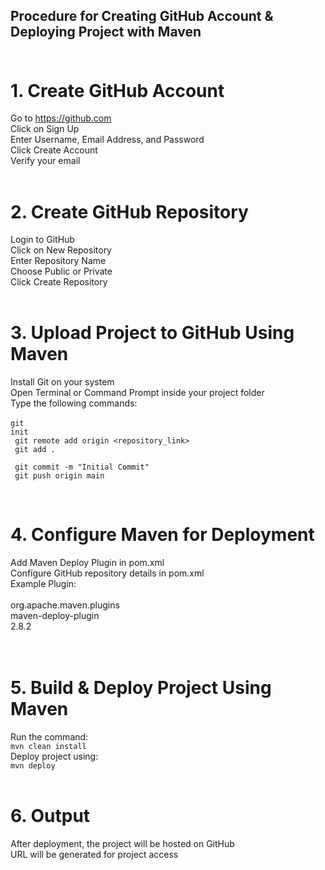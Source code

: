 ## Procedure for Creating GitHub Account & Deploying Project with Maven<br><br>
# 1. Create GitHub Account<br>
Go to https://github.com<br>
Click on Sign Up<br>
Enter Username, Email Address, and Password<br>
Click Create Account<br>
Verify your email<br><br>
# 2. Create GitHub Repository<br>
Login to GitHub<br>
Click on New Repository<br>
Enter Repository Name<br>
Choose Public or Private<br>
Click Create Repository<br><br>
# 3. Upload Project to GitHub Using Maven<br>
Install Git on your system<br>
Open Terminal or Command Prompt inside your project folder<br>
Type the following commands:<br><br>
<code>git init  <br>
git remote add origin <repository_link>  <br>
git add .  <br>
git commit -m "Initial Commit"  <br>
git push origin main <br></code><br>
# 4. Configure Maven for Deployment<br>
Add Maven Deploy Plugin in pom.xml<br>
Configure GitHub repository details in pom.xml<br>
Example Plugin:<br>
<plugin><br>
    <groupId>org.apache.maven.plugins</groupId><br>
    <artifactId>maven-deploy-plugin</artifactId><br>
    <version>2.8.2</version><br>
</plugin>
<br><br>
# 5. Build & Deploy Project Using Maven<br>

Run the command:<br>
<code>mvn clean install</code><br>
Deploy project using:<br>
<code>mvn deploy </code><br><br>
# 6. Output<br>
After deployment, the project will be hosted on GitHub<br>
URL will be generated for project access<br>
